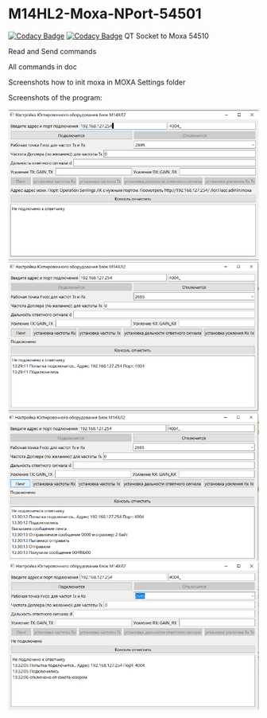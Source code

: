 # M14HL2-Moxa-NPort-54501
[![Codacy Badge](https://api.codacy.com/project/badge/Grade/bbaf78f024b7411eb2468afd547c5cd7)](https://app.codacy.com/gh/andr1312e/M14HL2-Moxa-NPort-54501?utm_source=github.com&utm_medium=referral&utm_content=andr1312e/M14HL2-Moxa-NPort-54501&utm_campaign=Badge_Grade_Settings)
[![Codacy Badge](https://app.codacy.com/project/badge/Grade/3907b54e1fd045eb82f89e6b941f8086)](https://www.codacy.com/gh/andr1312e/M14HL2-Moxa-NPort-54501/dashboard?utm_source=github.com&amp;utm_medium=referral&amp;utm_content=andr1312e/M14HL2-Moxa-NPort-54501&amp;utm_campaign=Badge_Grade)
QT Socket to Moxa 54510

Read and Send commands

All commands in doc

Screenshots how to init moxa in MOXA Settings folder

Screenshots of the program:

![1](.//images//1.png)
![1](.//images//2.png)
![1](.//images//3.png)
![1](.//images//4.png)
